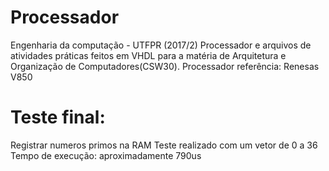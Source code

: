 # Processador
Engenharia da computação - UTFPR (2017/2)
Processador e arquivos de atividades práticas feitos em VHDL para a matéria de Arquitetura e Organização de Computadores(CSW30). 
Processador referência: Renesas V850

# Teste final: 
Registrar numeros primos na RAM
Teste realizado com um vetor de 0 a 36
Tempo de execução: aproximadamente 790us

